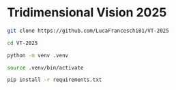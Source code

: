 # Tridimensional Vision 2025

```bash
git clone https://github.com/LucaFranceschi01/VT-2025

cd VT-2025

python -m venv .venv

source .venv/bin/activate

pip install -r requirements.txt
```